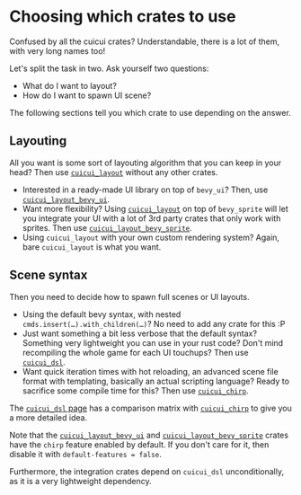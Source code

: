 # Choosing which crates to use

Confused by all the cuicui crates? Understandable, there is a lot of them, with
very long names too!

Let's split the task in two. Ask yourself two questions:

- What do I want to layout?
- How do I want to spawn UI scene?

The following sections tell you which crate to use depending on the answer.

## Layouting

All you want is some sort of layouting algorithm that you can keep in your head?
Then use [`cuicui_layout`] without any other crates.

- Interested in a ready-made UI library on top of `bevy_ui`?
  Then, use [`cuicui_layout_bevy_ui`].
- Want more flexibility? Using [`cuicui_layout`] on top of `bevy_sprite` will let you
  integrate your UI with a lot of 3rd party crates that only work with sprites.
  Then use [`cuicui_layout_bevy_sprite`].
- Using `cuicui_layout` with your own custom rendering system? Again, bare `cuicui_layout`
  is what you want.

## Scene syntax

Then you need to decide how to spawn full scenes or UI layouts.

- Using the default bevy syntax, with nested `cmds.insert(…).with_children(…)`?
  No need to add any crate for this :P
- Just want something a bit less verbose that the default syntax? Something
  very lightweight you can use in your rust code? Don't mind recompiling the
  whole game for each UI touchups? Then use [`cuicui_dsl`].
- Want quick iteration times with hot reloading, an advanced scene file format
  with templating, basically an actual scripting language? Ready to
  sacrifice some compile time for this? Then use [`cuicui_chirp`].

The [`cuicui_dsl` page] has a comparison matrix with [`cuicui_chirp`] to give
you a more detailed idea.

Note that the [`cuicui_layout_bevy_ui`] and [`cuicui_layout_bevy_sprite`] crates
have the `chirp` feature enabled by default. If you don't care for it, then
disable it with `default-features = false`.

Furthermore, the integration crates depend on `cuicui_dsl` unconditionally, as
it is a very lightweight dependency.

[`cuicui_chirp`]: chirp
[`cuicui_dsl`]: dsl
[`cuicui_dsl` page]: dsl/index.html#what-is-the-relationship-between-cuicui_dsl-and-cuicui_chirp
[`cuicui_layout`]: layout
[`cuicui_layout_bevy_sprite`]: https://docs.rs/cuicui_layout_bevy_sprite/0.11.0/cuicui_layout_bevy_sprite/index.html
[`cuicui_layout_bevy_ui`]: https://docs.rs/cuicui_layout_bevy_ui/0.11.0/cuicui_layout_bevy_ui/index.html
